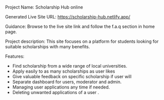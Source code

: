 Project Name: Scholarship Hub online

Generated Live Site URL: https://scholarship-hub.netlify.app/

Guidance: Browse to the live site link and follow the f.a.q section in home page. 


Project description: This site focuses on a platform for students looking for suitable scholarships with many benefits. 


Features:
<ul>
<li>Find scholarship from a wide range of local universities. </li>
<li>Apply easily to as many scholarships as user likes</li>
<li>Give valuable feedback on specific scholarship if user will</li>
<li>Separate dashboard for users, moderator and admin.</li>
<li>Managing user applications any time if needed.</li>
<li>Deleting unwanted applications of a user .</li>
</ul>

